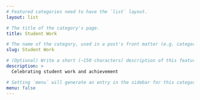 ```yaml
---
# Featured categories need to have the `list` layout.
layout: list

# The title of the category's page.
title: Student Work

# The name of the category, used in a post's front matter (e.g. category: <slug>).
slug: Student Work

# (Optional) Write a short (~150 characters) description of this featured category.
description: >
  Celebrating student work and achievement

# Setting `menu` will generate an entry in the sidebar for this category.
menu: false
---
```


